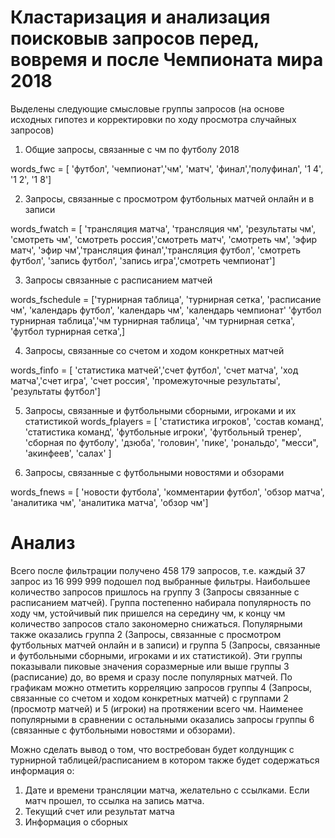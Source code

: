 # Кластаризация и анализация поисковыв запросов перед, вовремя и после Чемпионата мира 2018

Выделены следующие смысловые группы запросов (на основе исходных гипотез и корректировки по ходу просмотра случайных запросов) 

1. Общие запросы, связанные с чм по футболу 2018

words_fwc = [ 'футбол', 'чемпионат','чм', 'матч', 'финал','полуфинал', '1 4', '1 2', '1 8']

2. Запросы, связанные с просмотром футбольных матчей онлайн и в записи

words_fwatch = [ 'трансляция матча', 'трансляция чм', 'результаты чм', 'смотреть чм', 'смотреть россия','смотреть матч', 'смотреть чм', 'эфир матч', 'эфир чм','трансляция финал','трансляция футбол', 'смотреть футбол', 'запись футбол', 'запись игра','смотреть чемпионат']

3. Запросы связанные с расписанием матчей



words_fschedule = ['турнирная таблица', 'турнирная сетка', 'расписание чм', 'календарь футбол', 'календарь чм', 'календарь чемпионат' 'футбол турнирная таблица','чм турнирная таблица', 'чм турнирная сетка', 'футбол турнирная сетка',]

4. Запросы, связанные со счетом и ходом конкретных матчей


words_finfo = [ 'статистика матчей','счет футбол', 'счет матча', 'ход матча','счет игра', 'счет россия', 'промежуточные результаты', 'результаты футбол']

5. Запросы, связанные и футбольными сборными, игроками и их статистикой 
words_fplayers = [ 'статистика игроков', 'состав команд', 'статистика команд', 'футбольные игроки', 'футбольный тренер', 'cборная по футболу', 'дзюба', 'головин', 'пике', 'рональдо', "месси", 'акинфеев', 'салах' ]

6. Запросы, связанные с футбольными новостями и обзорами

words_fnews = [ 'новости футбола', 'комментарии футбол', 'обзор матча', 'аналитика чм', 'аналитика матча', 'обзор чм']

# Анализ
Всего после фильтрации получено 458 179 запросов, т.е. каждый 37 запрос из 16 999 999 подошел под выбранные фильтры. 
Наибольшее количество запросов пришлось на группу 3 (Запросы связанные с расписанием матчей). Группа постепенно набирала популярность по ходу чм, устойчивый пик пришелся на середину чм, к концу чм количество запросов стало закономерно снижаться.
Популярными также оказались  группа 2  (Запросы, связанные с просмотром футбольных матчей онлайн и в записи)  и группа 5 (Запросы, связанные и футбольными сборными, игроками и их статистикой). Эти группы показывали пиковые значения соразмерные или выше группы 3 (расписание) до, во время и сразу после популярных матчей. 
По графикам можно отметить корреляцию запросов группы 4 (Запросы, связанные со счетом и ходом конкретных матчей) с  группами 2 (просмотр матчей) и 5 (игроки) на протяжении всего чм. 
Наименее популярными в сравнении с остальными оказались запросы группы 6 (связанные с футбольными новостями и обзорами). 

Можно сделать вывод о том, что востребован будет колдунщик с турнирной таблицей/расписанием в котором также будет содержаться информация о:
1. Дате и времени трансляции матча, желательно с ссылками. Если матч прошел, то ссылка на запись матча. 
2. Текущий счет или результат матча
3. Информация о сборных 
